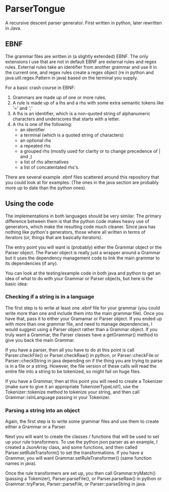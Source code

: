 # ParserTongue
A recursive descent parser generator. First written in python, later rewritten in Java.

## EBNF
The grammar files are written in (a slightly extended) EBNF. The only extensions I use that are not in default EBNF are external rules and regex rules. External rules take an identifier from another grammar and use it in the current one, and regex rules create a regex object (re in python and java.util.regex.Pattern in java) based on the terminal you supply. 

For a basic crash course in EBNF:
1. Grammars are made up of one or more rules.
2. A rule is made up of a lhs and a rhs with some extra semantic tokens like '=' and ';'
3. A lhs is an identifier, which is a non-quoted string of alphanumeric characters and underscores that starts with a letter.
4. A rhs is one of the following:
    * an identifier
    * a terminal (which is a quoted string of characters)
    * an optional rhs
    * a repeated rhs
    * a grouped rhs (mostly used for clarity or to change precedence of | and ,)
    * a list of rhs alternatives
    * a list of concatentated rhs's.

There are several example .ebnf files scattered around this repository that you could look at for examples. (The ones in the java section are probably more up to date than the python ones).

## Using the code
The implementations in both languages should be very similar. The primary difference between them is that the python code makes heavy use of generators, which make the resulting code much cleaner. Since java has nothing like python's generators, those where all written in terms of iterators (or, things that are basically iterators).

The entry point you will want is (probably) either the Grammar object or the Parser object. The Parser object is really just a wrapper around a Grammar but it uses the dependency management code to link the main grammar to its dependencies (if any).

You can look at the testing/example code in both java and python to get an idea of what to do with your Grammar or Parser objects, but here is the basic idea:

### Checking if a string is in a language
The first step is to write at least one .ebnf file for your grammar (you could write more than one and include them into the main grammar file). Once you have that, pass it to either your Gramamar or Parser object. If you ended up with more than one grammar file, and need to manage dependencies, I would suggest using a Parser object rather than a Grammar object. If you truly want a Grammar, the Parser classes have a getGrammar() method to give you back the main Grammar.

If you have a parser, then all you have to do at this point is call Parser.checkFile() or Parser.checkRaw() in python, or Parser::checkFile or Parser::checkString in java depending on if the thing you are trying to parse is in a file or a string. However, the file version of these calls will read the entire file into a string to be tokenized, so might fail on huge files.

If you have a Grammar, then at this point you will need to create a Tokenizer (make sure to give it an appropriate TokenizerTypeList!), use the Tokenizer::tokenize method to tokenize your string, and then call Grammar::isInLanguage passing in your Tokenizer.

### Parsing a string into an object
Again, the first step is to write some grammar files and use them to create either a Grammar or a Parser.

Next you will want to create the classes / functions that will be used to set up your rule transformers. To use the python json parser as an example, I created a JsonArray class, and some functions, and then called Parser.setRuleTransform() to set the transformations. If you have a Grammar, you will want Grammar.setRuleTransformer() (same function names in java).

Once the rule transformers are set up, you then call Grammar.tryMatch() (passing a Tokenizer), Parser.parseFile(), or Parser.parseRaw() in python or Grammar::tryParse, Parser::parseFile, or Parser::parseString in java.
